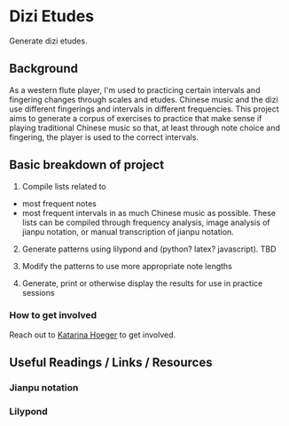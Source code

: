 # Dizi Etudes
Generate dizi etudes.

## Background
As a western flute player, I'm used to practicing certain intervals and fingering changes through scales and etudes.
Chinese music and the dizi use different fingerings and intervals in different frequencies.
This project aims to generate a corpus of exercises to practice that make sense if playing traditional Chinese music so that, at least through note choice and fingering, the player is used to the correct intervals.

## Basic breakdown of project
1. Compile lists related to
- most frequent notes
- most frequent intervals
in as much Chinese music as possible.
These lists can be compiled through frequency analysis, image analysis of jianpu notation, or manual transcription of jianpu notation.  

2. Generate patterns using lilypond and (python? latex? javascript). TBD

3. Modify the patterns to use more appropriate note lengths

4. Generate, print or otherwise display the results for use in practice sessions

### How to get involved
Reach out to [Katarina Hoeger](mailto:katarina@katarinahoeger.com) to get involved. 

## Useful Readings / Links / Resources
### Jianpu notation

### Lilypond
